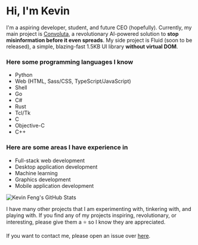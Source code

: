 # Hi, I'm Kevin

I'm a aspiring developer, student, and future CEO (hopefully). Currently, my main project is [Convoluta](https://convoluta.github.io), a revolutionary AI-powered solution to **stop misinformation before it even spreads**. My side project is Fluid (soon to be released), a simple, blazing-fast 1.5KB UI library **without virtual DOM**.

### Here some programming languages I know

  - Python
  - Web (HTML, Sass/CSS, TypeScript/JavaScript)
  - Shell
  - Go
  - C#
  - Rust
  - Tcl/Tk
  - C
  - Objective-C
  - C++

### Here are some areas I have experience in

  - Full-stack web development
  - Desktop application development
  - Machine learning
  - Graphics development
  - Mobile application development

![Kevin Feng's GitHub Stats](https://github-readme-stats.vercel.app/api?username=HereIsKevin)

I have many other projects that I am experimenting with, tinkering with, and playing with. If you find any of my projects inspiring, revolutionary, or interesting, please give them a ⭐️ so I know they are appreciated.

If you want to contact me, please open an issue over [here](https://github.com/HereIsKevin/HereIsKevin/discussions).
